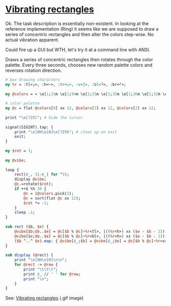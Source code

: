 [1]: https://rosettacode.org/wiki/Vibrating_rectangles

# [Vibrating rectangles][1]

Ok. The task description is essentially non-existent. In looking at the reference implementation (Ring) it seems like we are supposed to draw a series of concentric rectangles and then alter the colors step-wise. No actual vibration apparent.



Could fire up a GUI but WTH, let's try it at a command line with ANSI.



Draws a series of concentric rectangles then rotates through the color palette. Every three seconds, chooses new random palette colors and reverses rotation direction.

```perl
# box drawing characters
my %r = :tl<┌>, :h<─>, :tr<┐>, :v<│>, :bl<└>, :br<┘>;
 
my @colors = « \e[1;31m \e[1;94m \e[1;33m \e[1;35m \e[1;36m \e[1;32m \e[1;34m »;
 
# color palette
my @c = flat @colors[0] xx 12, @colors[3] xx 12, @colors[2] xx 12;
 
print "\e[?25l"; # hide the cursor
 
signal(SIGINT).tap: {
    print "\e[0H\e[0J\e[?25h"; # clean up on exit
    exit;
}
 
my $rot = 1;
 
my @vibe;
 
loop {
    rect($_, 31-$_) for ^15;
    display @vibe;
    @c.=rotate($rot);
    if ++$ %% 30 {
        @c = |@colors.pick(3);
        @c = sort(flat @c xx 12);
        $rot *= -1;
    }
    sleep .1;
}
 
sub rect ($b, $e) {
    @vibe[$b;$b..$e] = @c[$b % @c]~%r<tl>, |((%r<h>) xx ($e - $b - 1)), %r<tr>~"\e[0m";
    @vibe[$e;$b..$e] = @c[$b % @c]~%r<bl>, |((%r<h>) xx ($e - $b - 1)), %r<br>~"\e[0m";
    ($b ^..^ $e).map: { @vibe[$_;$b] = @vibe[$_;$e] = @c[$b % @c]~%r<v>~"\e[0m" }
}
 
sub display (@rect) {
    print "\e[0H\e[0J\n\n";
    for @rect -> @row {
        print "\t\t\t";
        print $_ // ' ' for @row;
        print "\n";
    }
}
```


See: [Vibrating rectangles](https://github.com/thundergnat/rc/blob/master/img/vibrating-rectangles-perl6.gif) (.gif image)